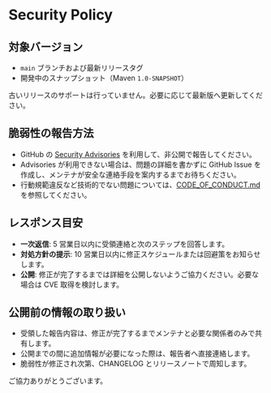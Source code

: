 # Security Policy

## 対象バージョン
- `main` ブランチおよび最新リリースタグ
- 開発中のスナップショット（Maven `1.0-SNAPSHOT`）

古いリリースのサポートは行っていません。必要に応じて最新版へ更新してください。

## 脆弱性の報告方法
- GitHub の [Security Advisories](https://docs.github.com/ja/code-security/security-advisories/about-coordinated-disclosure-of-security-vulnerabilities) を利用して、非公開で報告してください。
- Advisories が利用できない場合は、問題の詳細を書かずに GitHub Issue を作成し、メンテナが安全な連絡手段を案内するまでお待ちください。
- 行動規範違反など技術的でない問題については、[CODE_OF_CONDUCT.md](CODE_OF_CONDUCT.md) を参照してください。

## レスポンス目安
- **一次返信**: 5 営業日以内に受領連絡と次のステップを回答します。
- **対処方針の提示**: 10 営業日以内に修正スケジュールまたは回避策をお知らせします。
- **公開**: 修正が完了するまでは詳細を公開しないようご協力ください。必要な場合は CVE 取得を検討します。

## 公開前の情報の取り扱い
- 受領した報告内容は、修正が完了するまでメンテナと必要な関係者のみで共有します。
- 公開までの間に追加情報が必要になった際は、報告者へ直接連絡します。
- 脆弱性が修正され次第、CHANGELOG とリリースノートで周知します。

ご協力ありがとうございます。

